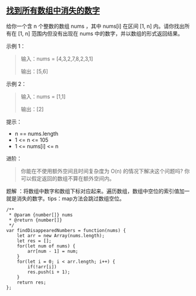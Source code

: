 ## [找到所有数组中消失的数字](https://leetcode-cn.com/problems/find-all-numbers-disappeared-in-an-array/)
给你一个含 n 个整数的数组 nums ，其中 nums[i] 在区间 [1, n] 内。请你找出所有在 [1, n] 范围内但没有出现在 nums 中的数字，并以数组的形式返回结果。


示例 1：

>  输入：nums = [4,3,2,7,8,2,3,1]
> 
>  输出：[5,6]

示例 2：

>  输入：nums = [1,1]
> 
>  输出：[2]

提示：
+ n == nums.length
+ 1 <= n <= 105
+ 1 <= nums[i] <= n

进阶：

>  你能在不使用额外空间且时间复杂度为 O(n) 的情况下解决这个问题吗? 你可以假定返回的数组不算在额外空间内。


题解 ：将数组中数字和数组下标对应起来。遍历数组，数组中空位的索引值加一就是消失的数字。tips：map方法会跳过数组空位。
```
/**
 * @param {number[]} nums
 * @return {number[]}
 */
var findDisappearedNumbers = function(nums) {
    let arr = new Array(nums.length);
    let res = [];
    for(let num of nums) {
        arr[num - 1] = num;
    }
    for(let i = 0; i < arr.length; i++) {
        if(!arr[i]) 
        res.push(i + 1);
    }
    return res;
};
```